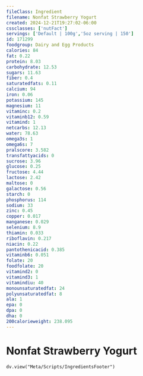 ```yaml
---
fileClass: Ingredient
filename: Nonfat Strawberry Yogurt
created: 2024-12-21T19:27:02-06:00
cssclasses: ['nutFact']
servings: ['Default | 100g','5oz serving | 150']
id: 171299
foodgroup: Dairy and Egg Products
calories: 84
fat: 0.22
protein: 8.03
carbohydrate: 12.53
sugars: 11.63
fiber: 0.4
saturatedfats: 0.11
calcium: 94
iron: 0.06
potassium: 145
magnesium: 11
vitaminc: 0.2
vitaminb12: 0.59
vitamind: 1
netcarbs: 12.13
water: 78.63
omega3s: 1
omega6s: 7
pralscore: 3.582
transfattyacids: 0
sucrose: 3.96
glucose: 0.25
fructose: 4.44
lactose: 2.42
maltose: 0
galactose: 0.56
starch: 0
phosphorus: 114
sodium: 33
zinc: 0.45
copper: 0.017
manganese: 0.029
selenium: 8.9
thiamin: 0.033
riboflavin: 0.217
niacin: 0.22
pantothenicacid: 0.385
vitaminb6: 0.051
folate: 20
foodfolate: 20
vitamind2: 0
vitamind3: 1
vitamindiu: 40
monounsaturatedfat: 24
polyunsaturatedfat: 8
ala: 1
epa: 0
dpa: 0
dha: 0
200calorieweight: 238.095
---
```


# Nonfat Strawberry Yogurt

```dataviewjs
dv.view("Meta/Scripts/IngredientsFooter")
```